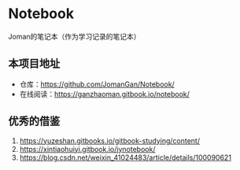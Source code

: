 # Notebook
Joman的笔记本（作为学习记录的笔记本）



## 本项目地址

- 仓库：<https://github.com/JomanGan/Notebook/>
- 在线阅读：<https://ganzhaoman.gitbook.io/notebook/>

## 优秀的借鉴
1. https://yuzeshan.gitbooks.io/gitbook-studying/content/  
2. https://xintiaohuiyi.gitbook.io/jynotebook/  
3. https://blog.csdn.net/weixin_41024483/article/details/100090621  
